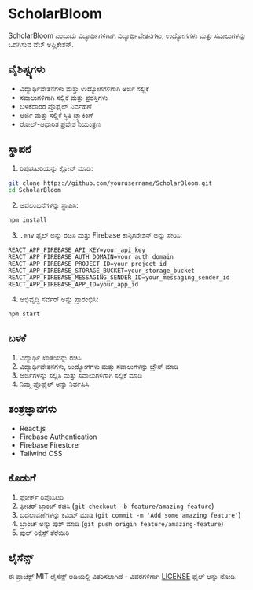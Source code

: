 # ScholarBloom

ScholarBloom ಎಂಬುದು ವಿದ್ಯಾರ್ಥಿಗಳಿಗಾಗಿ ವಿದ್ಯಾರ್ಥಿವೇತನಗಳು, ಉದ್ಯೋಗಗಳು ಮತ್ತು ಸವಾಲುಗಳನ್ನು ಒದಗಿಸುವ ವೆಬ್ ಅಪ್ಲಿಕೇಶನ್.

## ವೈಶಿಷ್ಟ್ಯಗಳು

- ವಿದ್ಯಾರ್ಥಿವೇತನಗಳು ಮತ್ತು ಉದ್ಯೋಗಗಳಿಗಾಗಿ ಅರ್ಜಿ ಸಲ್ಲಿಕೆ
- ಸವಾಲುಗಳಿಗಾಗಿ ಸಲ್ಲಿಕೆ ಮತ್ತು ಪ್ರಶಸ್ತಿಗಳು
- ಬಳಕೆದಾರರ ಪ್ರೊಫೈಲ್ ನಿರ್ವಹಣೆ
- ಅರ್ಜಿ ಮತ್ತು ಸಲ್ಲಿಕೆ ಸ್ಥಿತಿ ಟ್ರ್ಯಾಕಿಂಗ್
- ರೋಲ್-ಆಧಾರಿತ ಪ್ರವೇಶ ನಿಯಂತ್ರಣ

## ಸ್ಥಾಪನೆ

1. ರಿಪೊಸಿಟರಿಯನ್ನು ಕ್ಲೋನ್ ಮಾಡಿ:
```bash
git clone https://github.com/yourusername/ScholarBloom.git
cd ScholarBloom
```

2. ಅವಲಂಬನೆಗಳನ್ನು ಸ್ಥಾಪಿಸಿ:
```bash
npm install
```

3. `.env` ಫೈಲ್ ಅನ್ನು ರಚಿಸಿ ಮತ್ತು Firebase ಕಾನ್ಫಿಗರೇಶನ್ ಅನ್ನು ಸೇರಿಸಿ:
```env
REACT_APP_FIREBASE_API_KEY=your_api_key
REACT_APP_FIREBASE_AUTH_DOMAIN=your_auth_domain
REACT_APP_FIREBASE_PROJECT_ID=your_project_id
REACT_APP_FIREBASE_STORAGE_BUCKET=your_storage_bucket
REACT_APP_FIREBASE_MESSAGING_SENDER_ID=your_messaging_sender_id
REACT_APP_FIREBASE_APP_ID=your_app_id
```

4. ಅಭಿವೃದ್ಧಿ ಸರ್ವರ್ ಅನ್ನು ಪ್ರಾರಂಭಿಸಿ:
```bash
npm start
```

## ಬಳಕೆ

1. ವಿದ್ಯಾರ್ಥಿ ಖಾತೆಯನ್ನು ರಚಿಸಿ
2. ವಿದ್ಯಾರ್ಥಿವೇತನಗಳು, ಉದ್ಯೋಗಗಳು ಮತ್ತು ಸವಾಲುಗಳನ್ನು ಬ್ರೌಸ್ ಮಾಡಿ
3. ಅರ್ಜಿಗಳನ್ನು ಸಲ್ಲಿಸಿ ಮತ್ತು ಸವಾಲುಗಳಿಗಾಗಿ ಸಲ್ಲಿಕೆ ಮಾಡಿ
4. ನಿಮ್ಮ ಪ್ರೊಫೈಲ್ ಅನ್ನು ನಿರ್ವಹಿಸಿ

## ತಂತ್ರಜ್ಞಾನಗಳು

- React.js
- Firebase Authentication
- Firebase Firestore
- Tailwind CSS

## ಕೊಡುಗೆ

1. ಫೋರ್ಕ್ ರಿಪೊಸಿಟರಿ
2. ಫೀಚರ್ ಬ್ರಾಂಚ್ ರಚಿಸಿ (`git checkout -b feature/amazing-feature`)
3. ಬದಲಾವಣೆಗಳನ್ನು ಕಮಿಟ್ ಮಾಡಿ (`git commit -m 'Add some amazing feature'`)
4. ಬ್ರಾಂಚ್ ಅನ್ನು ಪುಶ್ ಮಾಡಿ (`git push origin feature/amazing-feature`)
5. ಪುಲ್ ರಿಕ್ವೆಸ್ಟ್ ತೆರೆಯಿರಿ

## ಲೈಸೆನ್ಸ್

ಈ ಪ್ರಾಜೆಕ್ಟ್ MIT ಲೈಸೆನ್ಸ್ ಅಡಿಯಲ್ಲಿ ವಿತರಿಸಲಾಗಿದೆ - ವಿವರಗಳಿಗಾಗಿ [LICENSE](LICENSE) ಫೈಲ್ ಅನ್ನು ನೋಡಿ.
